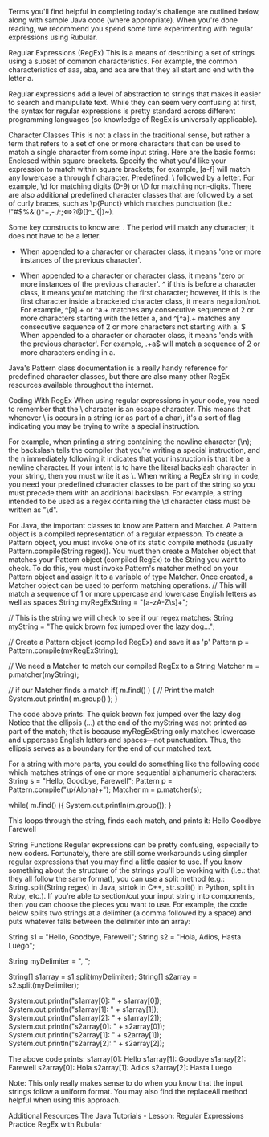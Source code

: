 Terms you'll find helpful in completing today's challenge are outlined below, along with sample Java code (where appropriate). When you're done reading, we recommend you spend some time experimenting with regular expressions using Rubular.

Regular Expressions (RegEx)
This is a means of describing a set of strings using a subset of common characteristics. For example, the common characteristics of aaa, aba, and aca are that they all start and end with the letter a.

Regular expressions add a level of abstraction to strings that makes it easier to search and manipulate text. While they can seem very confusing at first, the syntax for regular expressions is pretty standard across different programming languages (so knowledge of RegEx is universally applicable).

Character Classes
This is not a class in the traditional sense, but rather a term that refers to a set of one or more characters that can be used to match a single character from some input string. Here are the basic forms:
Enclosed within square brackets. Specify the what you'd like your expression to match within square brackets; for example, [a-f] will match any lowercase a through f character.
Predefined: \ followed by a letter. For example, \d for matching digits (0-9) or \D for matching non-digits. There are also additional predefined character classes that are followed by a set of curly braces, such as \p{Punct} which matches punctuation (i.e.: !"#$%&'()*+,-./:;<=>?@[]^_`{|}~).

Some key constructs to know are:
. The period will match any character; it does not have to be a letter.
+ When appended to a character or character class, it means 'one or more instances of the previous character'.
* When appended to a character or character class, it means 'zero or more instances of the previous character'.
^ if this is before a character class, it means you're matching the first character; however, if this is the first character inside a bracketed character class, it means negation/not. For example, ^[a].+ or ^a.+ matches any consecutive sequence of 2 or more characters starting with the letter a, and ^[^a].+ matches any consecutive sequence of 2 or more characters not starting with a.
$ When appended to a character or character class, it means 'ends with the previous character'. For example, .+a$ will match a sequence of 2 or more characters ending in a.

Java's Pattern class documentation is a really handy reference for predefined character classes, but there are also many other RegEx resources available throughout the internet.

Coding With RegEx
When using regular expressions in your code, you need to remember that the \ character is an escape character. This means that whenever \ is occurs in a string (or as part of a char), it's a sort of flag indicating you may be trying to write a special instruction.

For example, when printing a string containing the newline character (\n); the backslash tells the compiler that you're writing a special instruction, and the n immediately following it indicates that your instruction is that it be a newline character. If your intent is to have the literal backslash character in your string, then you must write it as \\. When writing a RegEx string in code, you need your predefined character classes to be part of the string so you must precede them with an additional backslash. For example, a string intended to be used as a regex containing the \d character class must be written as "\\d".

For Java, the important classes to know are Pattern and Matcher. A Pattern object is a compiled representation of a regular expresson. To create a Pattern object, you must invoke one of its static compile methods (usually Pattern.compile(String regex)). You must then create a Matcher object that matches your Pattern object (compiled RegEx) to the String you want to check. To do this, you must invoke Pattern's matcher method on your Pattern object and assign it to a variable of type Matcher. Once created, a Matcher object can be used to perform matching operations.
// This will match a sequence of 1 or more uppercase and lowercase English letters as well as spaces
String myRegExString = "[a-zA-Z\\s]+";

// This is the string we will check to see if our regex matches:
String myString = "The quick brown fox jumped over the lazy dog...";

// Create a Pattern object (compiled RegEx) and save it as 'p'
Pattern p = Pattern.compile(myRegExString);

// We need a Matcher to match our compiled RegEx to a String
Matcher m = p.matcher(myString);

// if our Matcher finds a match
if( m.find() ) {
    // Print the match
    System.out.println( m.group() );
}

The code above prints:
The quick brown fox jumped over the lazy dog
Notice that the ellipsis (...) at the end of the myString was not printed as part of the match; that is because myRegExString only matches lowercase and uppercase English letters and spaces—not punctuation. Thus, the ellipsis serves as a boundary for the end of our matched text.

For a string with more parts, you could do something like the following code which matches strings of one or more sequential alphanumeric characters:
String s = "Hello, Goodbye, Farewell";
Pattern p = Pattern.compile("\\p{Alpha}+");
Matcher m = p.matcher(s);

while( m.find() ){
    System.out.println(m.group());
}

This loops through the string, finds each match, and prints it:
Hello
Goodbye
Farewell

String Functions
Regular expressions can be pretty confusing, especially to new coders. Fortunately, there are still some workarounds using simpler regular expressions that you may find a little easier to use. If you know something about the structure of the strings you'll be working with (i.e.: that they all follow the same format), you can use a split method (e.g.: String.split(String regex) in Java, strtok in C++, str.split() in Python, split in Ruby, etc.). If you're able to section/cut your input string into components, then you can choose the pieces you want to use. For example, the code below splits two strings at a delimiter (a comma followed by a space) and puts whatever falls between the delimiter into an array:

String s1 = "Hello, Goodbye, Farewell";
String s2 = "Hola, Adios, Hasta Luego";

String myDelimiter = ", ";

String[] s1array = s1.split(myDelimiter);
String[] s2array = s2.split(myDelimiter);

System.out.println("s1array[0]: " + s1array[0]);
System.out.println("s1array[1]: " + s1array[1]);
System.out.println("s1array[2]: " + s1array[2]);
System.out.println("s2array[0]: " + s2array[0]);
System.out.println("s2array[1]: " + s2array[1]);
System.out.println("s2array[2]: " + s2array[2]);

The above code prints:
s1array[0]: Hello
s1array[1]: Goodbye
s1array[2]: Farewell
s2array[0]: Hola
s2array[1]: Adios
s2array[2]: Hasta Luego

Note: This only really makes sense to do when you know that the input strings follow a uniform format. You may also find the replaceAll method helpful when using this approach.

Additional Resources
The Java Tutorials - Lesson: Regular Expressions
Practice RegEx with Rubular
